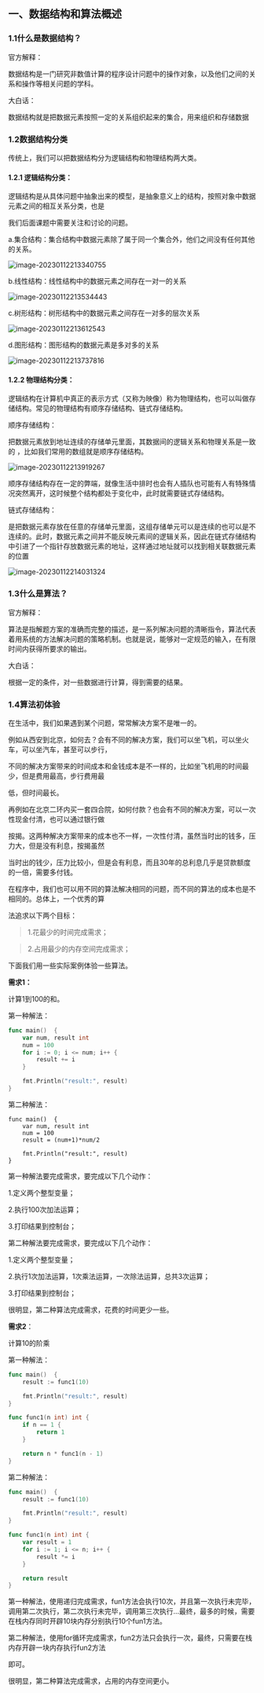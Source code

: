 ## 一、数据结构和算法概述

### 1.1什么是数据结构？

官方解释：

数据结构是一门研究非数值计算的程序设计问题中的操作对象，以及他们之间的关系和操作等相关问题的学科。

大白话：

数据结构就是把数据元素按照一定的关系组织起来的集合，用来组织和存储数据

### 1.2数据结构分类

传统上，我们可以把数据结构分为逻辑结构和物理结构两大类。

#### 1.2.1 逻辑结构分类：

逻辑结构是从具体问题中抽象出来的模型，是抽象意义上的结构，按照对象中数据元素之间的相互关系分类，也是

我们后面课题中需要关注和讨论的问题。

a.集合结构：集合结构中数据元素除了属于同一个集合外，他们之间没有任何其他的关系。

![image-20230112213340755](.\images\image-20230112213340755.png)

b.线性结构：线性结构中的数据元素之间存在一对一的关系

![image-20230112213534443](.\images\image-20230112213534443.png)



c.树形结构：树形结构中的数据元素之间存在一对多的层次关系

![image-20230112213612543](.\images\image-20230112213612543.png)

d.图形结构：图形结构的数据元素是多对多的关系

![image-20230112213737816](.\images\image-20230112213737816.png)

#### 1.2.2 物理结构分类：

逻辑结构在计算机中真正的表示方式（又称为映像）称为物理结构，也可以叫做存储结构。常见的物理结构有顺序存储结构、链式存储结构。

顺序存储结构：

把数据元素放到地址连续的存储单元里面，其数据间的逻辑关系和物理关系是一致的 ，比如我们常用的数组就是顺序存储结构。

![image-20230112213919267](.\images\image-20230112213919267.png)



顺序存储结构存在一定的弊端，就像生活中排时也会有人插队也可能有人有特殊情况突然离开，这时候整个结构都处于变化中，此时就需要链式存储结构。

链式存储结构：

是把数据元素存放在任意的存储单元里面，这组存储单元可以是连续的也可以是不连续的。此时，数据元素之间并不能反映元素间的逻辑关系，因此在链式存储结构中引进了一个指针存放数据元素的地址，这样通过地址就可以找到相关联数据元素的位置

![image-20230112214031324](.\images\image-20230112214031324.png)



### 1.3什么是算法？

官方解释：

算法是指解题方案的准确而完整的描述，是一系列解决问题的清晰指令，算法代表着用系统的方法解决问题的策略机制。也就是说，能够对一定规范的输入，在有限时间内获得所要求的输出。

大白话：

根据一定的条件，对一些数据进行计算，得到需要的结果。



### 1.4算法初体验

在生活中，我们如果遇到某个问题，常常解决方案不是唯一的。

例如从西安到北京，如何去？会有不同的解决方案，我们可以坐飞机，可以坐火车，可以坐汽车，甚至可以步行，

不同的解决方案带来的时间成本和金钱成本是不一样的，比如坐飞机用的时间最少，但是费用最高，步行费用最

低，但时间最长。

再例如在北京二环内买一套四合院，如何付款？也会有不同的解决方案，可以一次性现金付清，也可以通过银行做

按揭。这两种解决方案带来的成本也不一样，一次性付清，虽然当时出的钱多，压力大，但是没有利息，按揭虽然

当时出的钱少，压力比较小，但是会有利息，而且30年的总利息几乎是贷款额度的一倍，需要多付钱。

在程序中，我们也可以用不同的算法解决相同的问题，而不同的算法的成本也是不相同的。总体上，一个优秀的算

法追求以下两个目标：

> 1.花最少的时间完成需求；

> 2.占用最少的内存空间完成需求；



下面我们用一些实际案例体验一些算法。

**需求1：**

计算1到100的和。

第一种解法：

```go
func main()  {
	var num, result int
	num = 100
	for i := 0; i <= num; i++ {
		result += i
	}

	fmt.Println("result:", result)
}
```



第二种解法：

```
func main()  {
	var num, result int
	num = 100
	result = (num+1)*num/2

	fmt.Println("result:", result)
}
```

第一种解法要完成需求，要完成以下几个动作：

 1.定义两个整型变量；

 2.执行100次加法运算；

 3.打印结果到控制台；



第二种解法要完成需求，要完成以下几个动作：

 1.定义两个整型变量；

 2.执行1次加法运算，1次乘法运算，一次除法运算，总共3次运算；

 3.打印结果到控制台；

很明显，第二种算法完成需求，花费的时间更少一些。



**需求2**：

计算10的阶乘

第一种解法：

```go
func main()  {
	result := func1(10)

	fmt.Println("result:", result)
}

func func1(n int) int {
	if n == 1 {
		return 1
	}

	return n * func1(n - 1)
}
```

第二种解法：

```go
func main()  {
	result := func1(10)

	fmt.Println("result:", result)
}

func func1(n int) int {
	var result = 1
	for i := 1; i <= n; i++ {
		result *= i
	}

	return result
}
```

第一种解法，使用递归完成需求，fun1方法会执行10次，并且第一次执行未完毕，调用第二次执行，第二次执行未完毕，调用第三次执行...最终，最多的时候，需要在栈内存同时开辟10块内存分别执行10个fun1方法。



第二种解法，使用for循环完成需求，fun2方法只会执行一次，最终，只需要在栈内存开辟一块内存执行fun2方法

即可。



很明显，第二种算法完成需求，占用的内存空间更小。